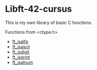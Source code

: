 # Libft-42-cursus
This is my own library of basic C functions.

Functions from <ctype.h>

- [ft_isalfa](https://github.com/Anastasiia-Ni/Libft-42-cursus/blob/main/ft_isalpha.c)
- [ft_isascii](https://github.com/Anastasiia-Ni/Libft-42-cursus/blob/main/ft_isascii.c)
- [ft_isdigit](https://github.com/Anastasiia-Ni/Libft-42-cursus/blob/main/ft_isdigit.c)
- [ft_isprint](https://github.com/Anastasiia-Ni/Libft-42-cursus/blob/main/ft_isprint.c)
- [ft_isalnum](https://github.com/Anastasiia-Ni/Libft-42-cursus/blob/main/ft_isalnum.c)

